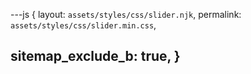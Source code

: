 ---js
{
  layout:    `assets/styles/css/slider.njk`,
  permalink: `assets/styles/css/slider.min.css`,

  sitemap_exclude_b: true,
}
---
